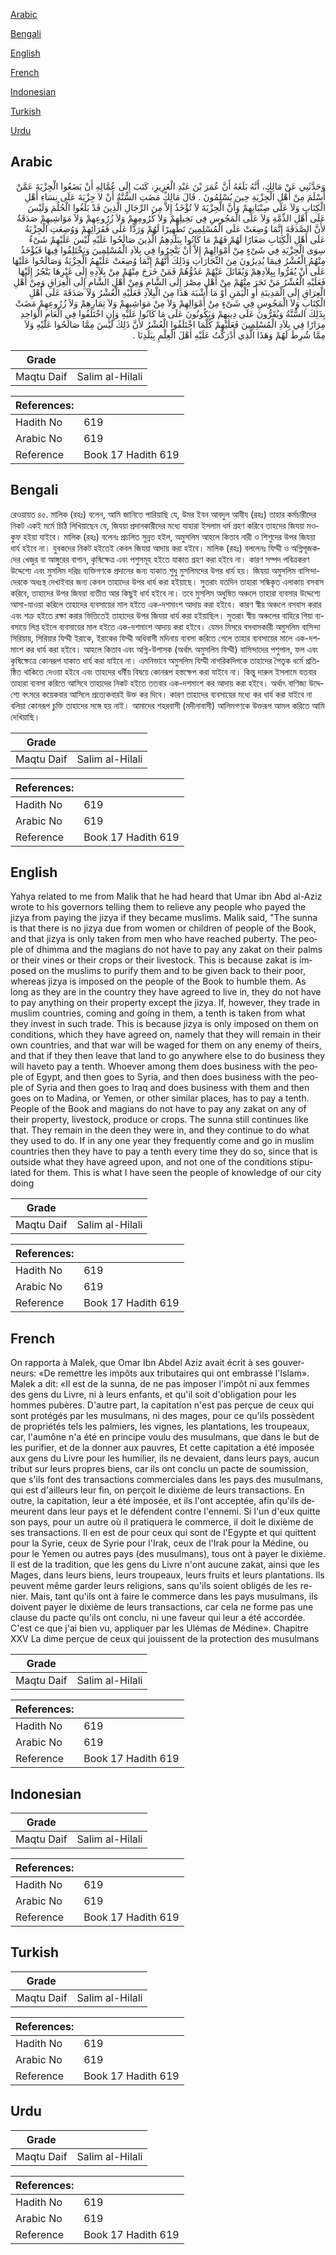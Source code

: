 [Arabic](#arabic)

[Bengali](#bengali)

[English](#english)

[French](#french)

[Indonesian](#indonesian)

[Turkish](#turkish)

[Urdu](#urdu)

## Arabic


<div dir="rtl" lang="ar" style={{fontSize:'larger',backgroundColor:'#f8f9fa',padding:20}}>
وَحَدَّثَنِي عَنْ مَالِكٍ، أَنَّهُ بَلَغَهُ أَنَّ عُمَرَ بْنَ عَبْدِ الْعَزِيزِ، كَتَبَ إِلَى عُمَّالِهِ أَنْ يَضَعُوا الْجِزْيَةَ عَمَّنْ أَسْلَمَ مِنْ أَهْلِ الْجِزْيَةِ حِينَ يُسْلِمُونَ ‏.‏ قَالَ مَالِكٌ مَضَتِ السُّنَّةُ أَنْ لاَ جِزْيَةَ عَلَى نِسَاءِ أَهْلِ الْكِتَابِ وَلاَ عَلَى صِبْيَانِهِمْ وَأَنَّ الْجِزْيَةَ لاَ تُؤْخَذُ إِلاَّ مِنَ الرِّجَالِ الَّذِينَ قَدْ بَلَغُوا الْحُلُمَ وَلَيْسَ عَلَى أَهْلِ الذِّمَّةِ وَلاَ عَلَى الْمَجُوسِ فِي نَخِيلِهِمْ وَلاَ كُرُومِهِمْ وَلاَ زُرُوعِهِمْ وَلاَ مَوَاشِيهِمْ صَدَقَةٌ لأَنَّ الصَّدَقَةَ إِنَّمَا وُضِعَتْ عَلَى الْمُسْلِمِينَ تَطْهِيرًا لَهُمْ وَرَدًّا عَلَى فُقَرَائِهِمْ وَوُضِعَتِ الْجِزْيَةُ عَلَى أَهْلِ الْكِتَابِ صَغَارًا لَهُمْ فَهُمْ مَا كَانُوا بِبَلَدِهِمُ الَّذِينَ صَالَحُوا عَلَيْهِ لَيْسَ عَلَيْهِمْ شَىْءٌ سِوَى الْجِزْيَةِ فِي شَىْءٍ مِنْ أَمْوَالِهِمْ إِلاَّ أَنْ يَتَّجِرُوا فِي بِلاَدِ الْمُسْلِمِينَ وَيَخْتَلِفُوا فِيهَا فَيُؤْخَذُ مِنْهُمُ الْعُشْرُ فِيمَا يُدِيرُونَ مِنَ التِّجَارَاتِ وَذَلِكَ أَنَّهُمْ إِنَّمَا وُضِعَتْ عَلَيْهِمُ الْجِزْيَةُ وَصَالَحُوا عَلَيْهَا عَلَى أَنْ يُقَرُّوا بِبِلاَدِهِمْ وَيُقَاتَلَ عَنْهُمْ عَدُوُّهُمْ فَمَنْ خَرَجَ مِنْهُمْ مِنْ بِلاَدِهِ إِلَى غَيْرِهَا يَتْجُرُ إِلَيْهَا فَعَلَيْهِ الْعُشْرُ مَنْ تَجَرَ مِنْهُمْ مِنْ أَهْلِ مِصْرَ إِلَى الشَّامِ وَمِنْ أَهْلِ الشَّامِ إِلَى الْعِرَاقِ وَمِنْ أَهْلِ الْعِرَاقِ إِلَى الْمَدِينَةِ أَوِ الْيَمَنِ أَوْ مَا أَشْبَهَ هَذَا مِنَ الْبِلاَدِ فَعَلَيْهِ الْعُشْرُ وَلاَ صَدَقَةَ عَلَى أَهْلِ الْكِتَابِ وَلاَ الْمَجُوسِ فِي شَىْءٍ مِنْ أَمْوَالِهِمْ وَلاَ مِنْ مَوَاشِيهِمْ وَلاَ ثِمَارِهِمْ وَلاَ زُرُوعِهِمْ مَضَتْ بِذَلِكَ السُّنَّةُ وَيُقَرُّونَ عَلَى دِينِهِمْ وَيَكُونُونَ عَلَى مَا كَانُوا عَلَيْهِ وَإِنِ اخْتَلَفُوا فِي الْعَامِ الْوَاحِدِ مِرَارًا فِي بِلاَدِ الْمُسْلِمِينَ فَعَلَيْهِمْ كُلَّمَا اخْتَلَفُوا الْعُشْرُ لأَنَّ ذَلِكَ لَيْسَ مِمَّا صَالَحُوا عَلَيْهِ وَلاَ مِمَّا شُرِطَ لَهُمْ وَهَذَا الَّذِي أَدْرَكْتُ عَلَيْهِ أَهْلَ الْعِلْمِ بِبَلَدِنَا ‏.‏
</div>
<div style={{backgroundColor:'#f8f9fa',padding:20, marginBottom: 10}}><table> <thead> <tr> <th>Grade</th> <th></th> </tr> </thead> <tbody> <tr><td>Maqtu Daif</td><td>Salim al-Hilali</td></tr></tbody></table><table> <thead> <tr> <th>References:</th> <th></th> </tr> </thead> <tbody><tr><td>Hadith No</td><td>619</td></tr><tr><td>Arabic No</td><td>619</td></tr><tr><td>Reference</td><td>Book 17 Hadith 619</td></tr></tbody></table></div>

## Bengali


<div dir="ltr" lang="bn" style={{fontSize:'larger',backgroundColor:'#f8f9fa',padding:20}}>
রেওয়ায়ত ৪৫. মালিক (রহঃ) বলেন, আমি জানিতে পারিয়াছি যে, উমর ইবন আবদুল আযীয (রহঃ) তাহার কর্মচারীদের নিকট একই মর্মে চিঠি লিখিয়াছেন যে, জিযয়া প্রদানকারীদের মধ্যে যাহারা ইসলাম ধর্ম গ্রহণ করিবে তাহদের জিযয়া মওকুফ হইয়া যাইবে। মালিক (রহঃ) বলেনঃ প্রচলিত সুন্নত হইল, অমুসলিম আহলে কিতাব নারী ও শিশুদের উপর জিযয়া ধার্য হইবে না। যুবকদের নিকট হইতেই কেবল জিযয়া আদায় করা হইবে। মালিক (রহঃ) বললেনঃ যিম্মী ও অগ্নিপূজকদের খেজুর বা আঙ্গুরের বাগান, কৃষিক্ষেত্র এবং পশুসমূহ হইতে যাকাত গ্রহণ করা হইবে না। কারণ সম্পদ পবিত্রকরণ উদ্দেশ্যে এবং মুসলিম দরিদ্র ব্যক্তিগণকে প্রদানের জন্য যাকাত শুধু মুসলিমদের উপর ধার্য হয়। জিযয়া অমুসলিম বাসিন্দাদেরকে অধঃস্থ দেখাইবার জন্য কেবল তাহাদের উপর ধার্য করা হইয়াছে। সুতরাং যতদিন তাহারা সন্ধিকৃত এলাকায় বসবাস করিবে, তাহাদের উপর জিযয়া ব্যতীত আর কিছুই ধার্য হইবে না। তবে মুসলিম অধুষিত অঞ্চলে তাহারা ব্যবসার উদ্দেশ্যে আসা-যাওয়া করিলে তাহাদের ব্যবসায়ের মাল হইতে এক-দশমাংশ আদায় করা হইবে। কারণ স্বীয় অঞ্চলে বসবাস করার এবং শক্ৰ হইতে রক্ষা করার ভিত্তিতেই তাহাদের উপর জিযয়া ধার্য করা হইয়াছিল। সুতরাং স্বীয় অঞ্চলের বাহিরে গিয়া ব্যবসায়ে লিপ্ত হইলে ব্যবসায়ের মাল হইতে এক-দশমাংশ আদায় করা হইবে। যেমন মিসরে বসবাসকারী অমুসলিম বাসিন্দা সিরিয়ায়, সিরিয়ার যিম্মী ইরাকে, ইরাকের যিম্মী অধিবাসী মদিনায় ব্যবসা করিতে গেলে তাহার ব্যবসায়ের মালে এক-দশমাংশ কর ধার্য করা হইবে। আহলে কিতাব এবং অগ্নি-উপাসক (অর্থাৎ অমুসলিম যিম্মী) বাসিন্দাদের পশুপাল, ফল এবং কৃষিক্ষেত্রে কোনরূপ যাকাত ধার্য করা যাইবে না। এমনিভাবে অমুসলিম যিম্মী নাগরিকদিগকে তাহাদের পৈতৃক ধর্মে প্রতিষ্ঠিত থাকিতে দেওয়া হইবে এবং তাহদের ধর্মীয় বিষয়ে কোনরূপ হস্তক্ষেপ করা যাইবে না। কিন্তু দারুল ইসলামে যতবার তাহারা ব্যবসা করিতে আসিবে তাহাদের নিকট হইতে ততবার এক-দশমাংশ কর আদায় করা হইবে। অর্থাৎ বাণিজ্য উদ্দেশ্যে বৎসরে কয়েকবার আসিলে প্রত্যেকবারই উক্ত কর দিবে। কারণ তাহাদের ব্যবসায়ের মধ্যে কর ধার্য করা যাইবে না বলিয়া কোনরূপ চুক্তি তাহাদের সঙ্গে হয় নাই। আমাদের শহরবাসী (মদীনাবাসী) আলিমগণকে উক্তরূপ আমল করিতে আমি দেখিয়াছি।
</div>
<div style={{backgroundColor:'#f8f9fa',padding:20, marginBottom: 10}}><table> <thead> <tr> <th>Grade</th> <th></th> </tr> </thead> <tbody> <tr><td>Maqtu Daif</td><td>Salim al-Hilali</td></tr></tbody></table><table> <thead> <tr> <th>References:</th> <th></th> </tr> </thead> <tbody><tr><td>Hadith No</td><td>619</td></tr><tr><td>Arabic No</td><td>619</td></tr><tr><td>Reference</td><td>Book 17 Hadith 619</td></tr></tbody></table></div>

## English


<div dir="ltr" lang="en" style={{fontSize:'larger',backgroundColor:'#f8f9fa',padding:20}}>
Yahya related to me from Malik that he had heard that Umar ibn Abd al-Aziz wrote to his governors telling them to relieve any people who payed the jizya from paying the jizya if they became muslims. Malik said, "The sunna is that there is no jizya due from women or children of people of the Book, and that jizya is only taken from men who have reached puberty. The people of dhimma and the magians do not have to pay any zakat on their palms or their vines or their crops or their livestock. This is because zakat is imposed on the muslims to purify them and to be given back to their poor, whereas jizya is imposed on the people of the Book to humble them. As long as they are in the country they have agreed to live in, they do not have to pay anything on their property except the jizya. If, however, they trade in muslim countries, coming and going in them, a tenth is taken from what they invest in such trade. This is because jizya is only imposed on them on conditions, which they have agreed on, namely that they will remain in their own countries, and that war will be waged for them on any enemy of theirs, and that if they then leave that land to go anywhere else to do business they will haveto pay a tenth. Whoever among them does business with the people of Egypt, and then goes to Syria, and then does business with the people of Syria and then goes to Iraq and does business with them and then goes on to Madina, or Yemen, or other similar places, has to pay a tenth. People of the Book and magians do not have to pay any zakat on any of their property, livestock, produce or crops. The sunna still continues like that. They remain in the deen they were in, and they continue to do what they used to do. If in any one year they frequently come and go in muslim countries then they have to pay a tenth every time they do so, since that is outside what they have agreed upon, and not one of the conditions stipulated for them. This is what I have seen the people of knowledge of our city doing
</div>
<div style={{backgroundColor:'#f8f9fa',padding:20, marginBottom: 10}}><table> <thead> <tr> <th>Grade</th> <th></th> </tr> </thead> <tbody> <tr><td>Maqtu Daif</td><td>Salim al-Hilali</td></tr></tbody></table><table> <thead> <tr> <th>References:</th> <th></th> </tr> </thead> <tbody><tr><td>Hadith No</td><td>619</td></tr><tr><td>Arabic No</td><td>619</td></tr><tr><td>Reference</td><td>Book 17 Hadith 619</td></tr></tbody></table></div>

## French


<div dir="ltr" lang="fr" style={{fontSize:'larger',backgroundColor:'#f8f9fa',padding:20}}>
On rapporta à Malek, que Omar Ibn Abdel Aziz avait écrit à ses gouverneurs: «De remettre les impôts aux tributaires qui ont embrassé l'Islam». Malek a dit: «Il est de la sunna, de ne pas imposer l'impôt ni aux femmes des gens du Livre, ni à leurs enfants, et qu'il soit d'obligation pour les hommes pubères. D'autre part, la capitation n'est pas perçue de ceux qui sont protégés par les musulmans, ni des mages, pour ce qu'ils possèdent de propriétés tels les palmiers, les vignes, les plantations, les troupeaux, car, l'aumône n'a été en principe voulu des musulmans, que dans le but de les purifier, et de la donner aux pauvres, Et cette capitation a été imposée aux gens du Livre pour les humilier, ils ne devaient, dans leurs pays, aucun tribut sur leurs propres biens, car ils ont conclu un pacte de soumission, que s'ils font des transactions commerciales dans les pays des musulmans, qui est d'ailleurs leur fin, on perçoit le dixième de leurs transactions. En outre, la capitation, leur a été imposée, et ils l'ont acceptée, afin qu'ils demeurent dans leur pays et le défendent contre l'ennemi. Si l'un d'eux quitte son pays, pour un autre où il pratiquera le commerce, il doit le dixième de ses transactions. Il en est de pour ceux qui sont de l'Egypte et qui quittent pour la Syrie, ceux de Syrie pour l'Irak, ceux de l'Irak pour la Médine, ou pour le Yemen ou autres pays (des musulmans), tous ont à payer le dixième. Il est de la tradition, que les gens du Livre n'ont aucune zakat, ainsi que les Mages, dans leurs biens, leurs troupeaux, leurs fruits et leurs plantations. Ils peuvent même garder leurs religions, sans qu'ils soient obligés de les renier. Mais, tant qu'ils ont à faire le commerce dans les pays musulmans, ils doivent payer le dixième de leurs transactions, car cela ne forme pas une clause du pacte qu'ils ont conclu, ni une faveur qui leur a été accordée. C'est ce que j'ai bien vu, appliquer par les Ulémas de Médine». Chapitre XXV La dime perçue de ceux qui jouissent de la protection des musulmans
</div>
<div style={{backgroundColor:'#f8f9fa',padding:20, marginBottom: 10}}><table> <thead> <tr> <th>Grade</th> <th></th> </tr> </thead> <tbody> <tr><td>Maqtu Daif</td><td>Salim al-Hilali</td></tr></tbody></table><table> <thead> <tr> <th>References:</th> <th></th> </tr> </thead> <tbody><tr><td>Hadith No</td><td>619</td></tr><tr><td>Arabic No</td><td>619</td></tr><tr><td>Reference</td><td>Book 17 Hadith 619</td></tr></tbody></table></div>

## Indonesian


<div dir="ltr" lang="id" style={{fontSize:'larger',backgroundColor:'#f8f9fa',padding:20}}>

</div>
<div style={{backgroundColor:'#f8f9fa',padding:20, marginBottom: 10}}><table> <thead> <tr> <th>Grade</th> <th></th> </tr> </thead> <tbody> <tr><td>Maqtu Daif</td><td>Salim al-Hilali</td></tr></tbody></table><table> <thead> <tr> <th>References:</th> <th></th> </tr> </thead> <tbody><tr><td>Hadith No</td><td>619</td></tr><tr><td>Arabic No</td><td>619</td></tr><tr><td>Reference</td><td>Book 17 Hadith 619</td></tr></tbody></table></div>

## Turkish


<div dir="ltr" lang="tr" style={{fontSize:'larger',backgroundColor:'#f8f9fa',padding:20}}>

</div>
<div style={{backgroundColor:'#f8f9fa',padding:20, marginBottom: 10}}><table> <thead> <tr> <th>Grade</th> <th></th> </tr> </thead> <tbody> <tr><td>Maqtu Daif</td><td>Salim al-Hilali</td></tr></tbody></table><table> <thead> <tr> <th>References:</th> <th></th> </tr> </thead> <tbody><tr><td>Hadith No</td><td>619</td></tr><tr><td>Arabic No</td><td>619</td></tr><tr><td>Reference</td><td>Book 17 Hadith 619</td></tr></tbody></table></div>

## Urdu


<div dir="rtl" lang="ur" style={{fontSize:'larger',backgroundColor:'#f8f9fa',padding:20}}>

</div>
<div style={{backgroundColor:'#f8f9fa',padding:20, marginBottom: 10}}><table> <thead> <tr> <th>Grade</th> <th></th> </tr> </thead> <tbody> <tr><td>Maqtu Daif</td><td>Salim al-Hilali</td></tr></tbody></table><table> <thead> <tr> <th>References:</th> <th></th> </tr> </thead> <tbody><tr><td>Hadith No</td><td>619</td></tr><tr><td>Arabic No</td><td>619</td></tr><tr><td>Reference</td><td>Book 17 Hadith 619</td></tr></tbody></table></div>